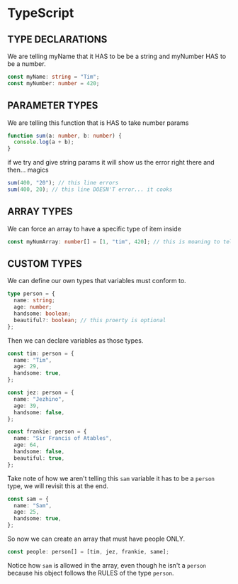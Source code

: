 # TypeScript

## TYPE DECLARATIONS

We are telling myName that it HAS to be be a string and myNumber HAS to be a number.

```ts
const myName: string = "Tim";
const myNumber: number = 420;
```

## PARAMETER TYPES

We are telling this function that is HAS to take number params

```ts
function sum(a: number, b: number) {
  console.log(a + b);
}
```

if we try and give string params it will show us the error right there and then... magics

```ts
sum(400, "20"); // this line errors
sum(400, 20); // this line DOESN'T error... it cooks
```

## ARRAY TYPES

We can force an array to have a specific type of item inside

```ts
const myNumArray: number[] = [1, "tim", 420]; // this is moaning to tell us that "tim" is not a number
```

## CUSTOM TYPES

We can define our own types that variables must conform to.

```ts
type person = {
  name: string;
  age: number;
  handsome: boolean;
  beautiful?: boolean; // this proerty is optional
};
```

Then we can declare variables as those types.

```ts
const tim: person = {
  name: "Tim",
  age: 29,
  handsome: true,
};

const jez: person = {
  name: "Jezhino",
  age: 39,
  handsome: false,
};

const frankie: person = {
  name: "Sir Francis of Atables",
  age: 64,
  handsome: false,
  beautiful: true,
};
```

Take note of how we aren't telling this `sam` variable it has to be a `person` type, we will revisit this at the end.

```ts
const sam = {
  name: "Sam",
  age: 25,
  handsome: true,
};
```

So now we can create an array that must have people ONLY.

```ts
const people: person[] = [tim, jez, frankie, same];
```

Notice how `sam` is allowed in the array, even though he isn't a `person` because his object follows the RULES of the type `person`.
